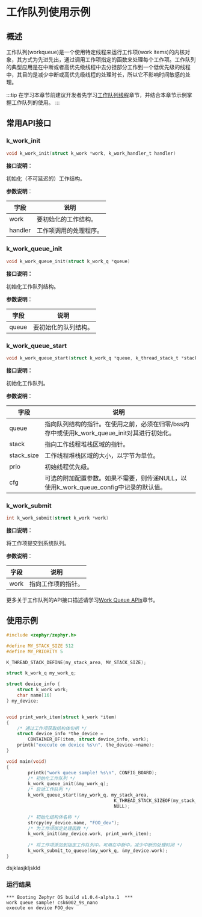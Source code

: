 # 工作队列使用示例

## 概述
工作队列(workqueue)是一个使用特定线程来运行工作项(work items)的内核对象，其方式为先进先出，通过调用工作项指定的函数来处理每个工作项。工作队列的典型应用是在中断或者高优先级线程中去分担部分工作到一个低优先级的线程中，其目的是减少中断或高优先级线程的处理时长，所以它不影响时间敏感的处理。

:::tip
在学习本章节前建议开发者先学习[工作队列线程](../../kernel/workqueue.md)章节，并结合本章节示例掌握工作队列的使用。
:::

## 常用API接口

### k_work_init

```c
void k_work_init(struct k_work *work, k_work_handler_t handler)
```

**接口说明：**

初始化（不可延迟的）工作结构。

**参数说明**：

| 字段    | 说明                   |
| ------- | ---------------------- |
| work    | 要初始化的工作结构。   |
| handler | 工作项调用的处理程序。 |

### k_work_queue_init

```c
void k_work_queue_init(struct k_work_q *queue)
```

**接口说明：**

初始化工作队列结构。

**参数说明**：

| 字段  | 说明                 |
| ----- | -------------------- |
| queue | 要初始化的队列结构。 |

### k_work_queue_start

```c
void k_work_queue_start(struct k_work_q *queue, k_thread_stack_t *stack, size_t stack_size, int prio, const struct k_work_queue_config *cfg)
```

**接口说明：**

初始化工作队列。

**参数说明**：

| 字段       | 说明                                                         |
| ---------- | ------------------------------------------------------------ |
| queue      | 指向队列结构的指针。在使用之前，必须在归零/bss内存中或使用k_work_queue_init对其进行初始化。 |
| stack      | 指向工作线程堆栈区域的指针。                                 |
| stack_size | 工作线程堆栈区域的大小，以字节为单位。                       |
| prio       | 初始线程优先级。                                             |
| cfg        | 可选的附加配置参数。如果不需要，则传递NULL，以使用k_work_queue_config中记录的默认值。 |



### k_work_submit

```c
int k_work_submit(struct k_work *work)
```

**接口说明：**

将工作项提交到系统队列。

**参数说明**：

| 字段 | 说明               |
| ---- | ------------------ |
| work | 指向工作项的指针。 |



更多关于工作队列的API接口描述请学习[Work Queue APIs](https://docs.zephyrproject.org/latest/doxygen/html/group__workqueue__apis.html)章节。



## 使用示例

```c
#include <zephyr/zephyr.h>

#define MY_STACK_SIZE 512
#define MY_PRIORITY 5

K_THREAD_STACK_DEFINE(my_stack_area, MY_STACK_SIZE);

struct k_work_q my_work_q;

struct device_info {
    struct k_work work;
    char name[16]
} my_device;


void print_work_item(struct k_work *item)
{
    /* 通过工作项获取结构体句柄 */
    struct device_info *the_device =
        CONTAINER_OF(item, struct device_info, work);
    printk("execute on device %s\n", the_device->name);
}

void main(void)
{
        printk("work queue sample! %s\n", CONFIG_BOARD);
    	/* 初始化工作队列 */
        k_work_queue_init(&my_work_q);
		/* 启动工作队列 */
        k_work_queue_start(&my_work_q, my_stack_area,
                                        K_THREAD_STACK_SIZEOF(my_stack_area), MY_PRIORITY,
                                        NULL);

        /* 初始化结构体名称 */
        strcpy(my_device.name, "FOO_dev");
    	/* 为工作项绑定处理函数 */
        k_work_init(&my_device.work, print_work_item);        
    
		/* 将工作项添加到指定工作队列中。可用在中断中，减少中断的处理时间 */
        k_work_submit_to_queue(&my_work_q, &my_device.work);
}
```

dsjklasjkljskld

### 运行结果

```shell
*** Booting Zephyr OS build v1.0.4-alpha.1  ***
work queue sample! csk6002_9s_nano
execute on device FOO_dev
```

